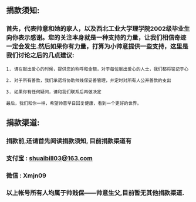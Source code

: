 ## 捐款须知:

###   首先，代表帅意和她的家人，以及西北工业大学理学院2002级毕业生向你表示感谢。您的关注本身就是一种支持的力量，让我们相信奇迹一定会发生.然后如果你有力量，打算为小帅意提供一些支持，这里是我们讨论之后的几点建议:
    
    1. 请在献出爱心的时候，提供您的称呼和金额，对于每位献出爱心的人士，我们都将铭记于心
    
    2. 对于所有善款，我们承诺将协助帅贱保妥善管理，并定时对所有人公开善款的支出
    
    3. 如果你有任何疑问，请和我们联系后再做决定

    最后，我们和你一样，希望帅意早日回复健康，看到一个更好的世界。

## 捐款渠道:

### 捐款前,还请首先阅读捐款须知, 目前捐款渠道有

### 支付宝 : shuaibill03@163.com

### 微信 : Xmjn09

### 以上帐号所有人均属于帅贱保——帅意生父,目前暂无其他捐款渠道.

